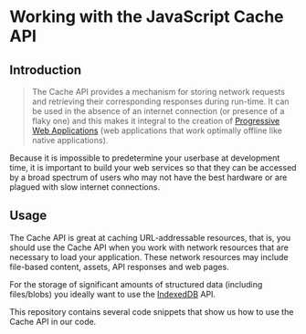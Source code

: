 # Working with the JavaScript Cache API

## Introduction
> The Cache API provides a mechanism for storing network requests and retrieving their corresponding responses during run-time. It can be used in the absence of an internet connection (or presence of a flaky one) and this makes it integral to the creation of [Progressive Web Applications](https://blog.logrocket.com/how-to-build-a-progressive-web-app-pwa-with-node-js/) (web applications that work optimally offline like native applications).

Because it is impossible to predetermine your userbase at development time, it is important to build your web services so that they can be accessed by a broad spectrum of users who may not have the best hardware or are plagued with slow internet connections.

## Usage

The Cache API is great at caching URL-addressable resources, that is, you should use the Cache API when you work with network resources that are necessary to load your application. These network resources may include file-based content, assets, API responses and web pages.

For the storage of significant amounts of structured data (including files/blobs) you ideally want to use the [IndexedDB](https://developer.mozilla.org/en-US/docs/Web/API/IndexedDB_API) API. 

This repository contains several code snippets that show us how to use the Cache API in our code.



